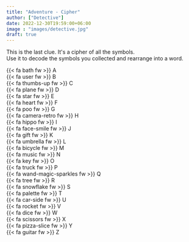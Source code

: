 ```yaml
---
title: "Adventure - Cipher"
author: ["Detective"]
date: 2022-12-30T19:59:00+06:00
image : "images/detective.jpg"
draft: true
---
```


This is the last clue.  It's a cipher of all the symbols.  
Use it to decode the symbols you collected and rearrange into a word.  

{{< fa bath fw >}} A  
{{< fa user fw >}} B  
{{< fa thumbs-up fw >}} C  
{{< fa plane fw >}} D  
{{< fa star fw >}} E  
{{< fa heart fw >}} F  
{{< fa poo fw >}} G  
{{< fa camera-retro fw >}} H  
{{< fa hippo fw >}} I  
{{< fa face-smile fw >}} J  
{{< fa gift fw >}} K  
{{< fa umbrella fw >}} L  
{{< fa bicycle fw >}} M  
{{< fa music fw >}} N  
{{< fa key fw >}} O  
{{< fa truck fw >}} P  
{{< fa wand-magic-sparkles fw >}} Q  
{{< fa tree fw >}} R  
{{< fa snowflake fw >}} S  
{{< fa palette fw >}} T  
{{< fa car-side fw >}} U  
{{< fa rocket fw >}} V  
{{< fa dice fw >}} W  
{{< fa scissors fw >}} X  
{{< fa pizza-slice fw >}} Y  
{{< fa guitar fw >}} Z  
